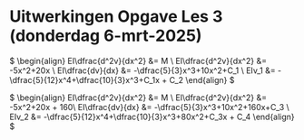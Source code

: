 # Uitwerkingen Opgave Les 3 (donderdag 6-mrt-2025)

$
\begin{align}
EI\dfrac{d^2v}{dx^2} &= M \\
EI\dfrac{d^2v}{dx^2} &= -5x^2+20x \\
EI\dfrac{dv}{dx} &= -\dfrac{5}{3}x^3+10x^2+C_1 \\
EIv_1 &= -\dfrac{5}{12}x^4+\dfrac{10}{3}x^3+C_1x + C_2
\end{align}
$

$
\begin{align}
EI\dfrac{d^2v}{dx^2} &= M \\
EI\dfrac{d^2v}{dx^2} &= -5x^2+20x + 160\\
EI\dfrac{dv}{dx} &= -\dfrac{5}{3}x^3+10x^2+160x+C_3 \\
EIv_2 &= -\dfrac{5}{12}x^4+\dfrac{10}{3}x^3+80x^2+C_3x + C_4
\end{align}
$